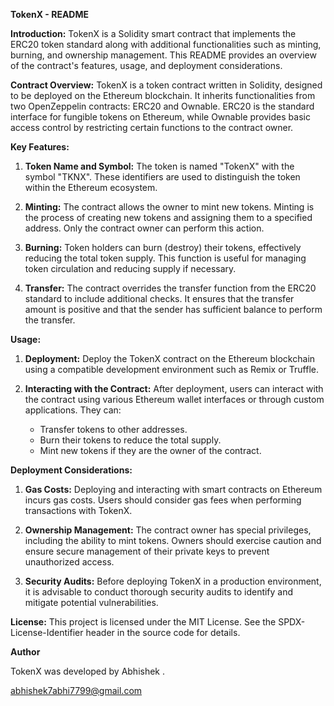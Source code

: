 **TokenX - README**

**Introduction:**
TokenX is a Solidity smart contract that implements the ERC20 token standard along with additional functionalities such as minting, burning, and ownership management. This README provides an overview of the contract's features, usage, and deployment considerations.

**Contract Overview:**
TokenX is a token contract written in Solidity, designed to be deployed on the Ethereum blockchain. It inherits functionalities from two OpenZeppelin contracts: ERC20 and Ownable. ERC20 is the standard interface for fungible tokens on Ethereum, while Ownable provides basic access control by restricting certain functions to the contract owner.

**Key Features:**
1. **Token Name and Symbol:** The token is named "TokenX" with the symbol "TKNX". These identifiers are used to distinguish the token within the Ethereum ecosystem.
   
2. **Minting:** The contract allows the owner to mint new tokens. Minting is the process of creating new tokens and assigning them to a specified address. Only the contract owner can perform this action.

3. **Burning:** Token holders can burn (destroy) their tokens, effectively reducing the total token supply. This function is useful for managing token circulation and reducing supply if necessary.

4. **Transfer:** The contract overrides the transfer function from the ERC20 standard to include additional checks. It ensures that the transfer amount is positive and that the sender has sufficient balance to perform the transfer.

**Usage:**
1. **Deployment:** Deploy the TokenX contract on the Ethereum blockchain using a compatible development environment such as Remix or Truffle.
   
2. **Interacting with the Contract:** After deployment, users can interact with the contract using various Ethereum wallet interfaces or through custom applications. They can:
   - Transfer tokens to other addresses.
   - Burn their tokens to reduce the total supply.
   - Mint new tokens if they are the owner of the contract.

**Deployment Considerations:**
1. **Gas Costs:** Deploying and interacting with smart contracts on Ethereum incurs gas costs. Users should consider gas fees when performing transactions with TokenX.

2. **Ownership Management:** The contract owner has special privileges, including the ability to mint tokens. Owners should exercise caution and ensure secure management of their private keys to prevent unauthorized access.

3. **Security Audits:** Before deploying TokenX in a production environment, it is advisable to conduct thorough security audits to identify and mitigate potential vulnerabilities.

**License:**
This project is licensed under the MIT License. See the SPDX-License-Identifier header in the source code for details.

**Author**

TokenX was developed by Abhishek .

abhishek7abhi7799@gmail.com








